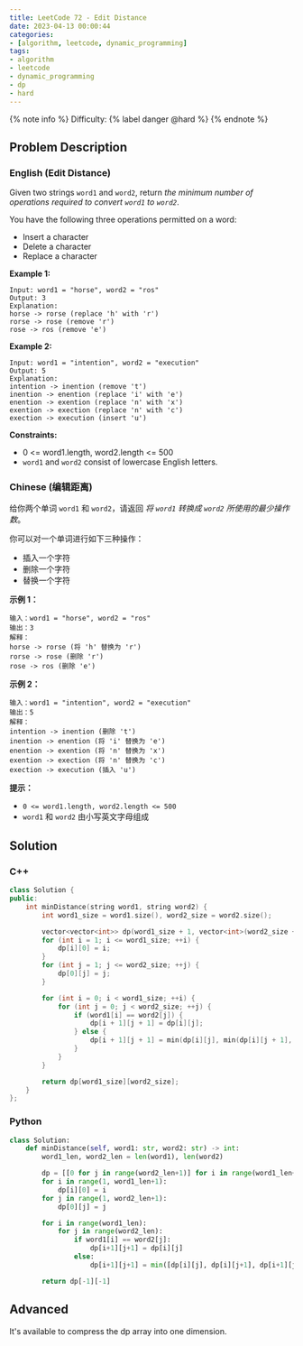 ```yaml
---
title: LeetCode 72 - Edit Distance
date: 2023-04-13 00:00:44
categories:
- [algorithm, leetcode, dynamic_programming]
tags:
- algorithm
- leetcode
- dynamic_programming
- dp
- hard
---
```


{% note info %}
Difficulty: {% label danger @hard %}
{% endnote %}

## Problem Description

### English (Edit Distance)

Given two strings `word1` and `word2`, return *the minimum number of operations required to convert `word1` to `word2`*.

You have the following three operations permitted on a word:

- Insert a character
- Delete a character
- Replace a character

**Example 1:**

```log
Input: word1 = "horse", word2 = "ros"
Output: 3
Explanation:
horse -> rorse (replace 'h' with 'r')
rorse -> rose (remove 'r')
rose -> ros (remove 'e')
```

**Example 2:**

```log
Input: word1 = "intention", word2 = "execution"
Output: 5
Explanation:
intention -> inention (remove 't')
inention -> enention (replace 'i' with 'e')
enention -> exention (replace 'n' with 'x')
exention -> exection (replace 'n' with 'c')
exection -> execution (insert 'u')
```

**Constraints:**

- 0 <= word1.length, word2.length <= 500
- `word1` and `word2` consist of lowercase English letters.

### Chinese (编辑距离)

给你两个单词 `word1` 和 `word2`，请返回 *将 `word1` 转换成 `word2` 所使用的最少操作数*。

你可以对一个单词进行如下三种操作：

- 插入一个字符
- 删除一个字符
- 替换一个字符

**示例 1：**

```log
输入：word1 = "horse", word2 = "ros"
输出：3
解释：
horse -> rorse (将 'h' 替换为 'r')
rorse -> rose (删除 'r')
rose -> ros (删除 'e')
```

**示例 2：**

```log
输入：word1 = "intention", word2 = "execution"
输出：5
解释：
intention -> inention (删除 't')
inention -> enention (将 'i' 替换为 'e')
enention -> exention (将 'n' 替换为 'x')
exention -> exection (将 'n' 替换为 'c')
exection -> execution (插入 'u')
```

**提示：**

- `0 <= word1.length, word2.length <= 500`
- `word1` 和 `word2` 由小写英文字母组成

## Solution

### C++

```C++
class Solution {
public:
    int minDistance(string word1, string word2) {
        int word1_size = word1.size(), word2_size = word2.size();

        vector<vector<int>> dp(word1_size + 1, vector<int>(word2_size + 1));
        for (int i = 1; i <= word1_size; ++i) {
            dp[i][0] = i;
        }
        for (int j = 1; j <= word2_size; ++j) {
            dp[0][j] = j;
        }

        for (int i = 0; i < word1_size; ++i) {
            for (int j = 0; j < word2_size; ++j) {
                if (word1[i] == word2[j]) {
                    dp[i + 1][j + 1] = dp[i][j];
                } else {
                    dp[i + 1][j + 1] = min(dp[i][j], min(dp[i][j + 1], dp[i + 1][j])) + 1;
                }
            }
        }

        return dp[word1_size][word2_size];
    }
};
```

### Python

```Python
class Solution:
    def minDistance(self, word1: str, word2: str) -> int:
        word1_len, word2_len = len(word1), len(word2)

        dp = [[0 for j in range(word2_len+1)] for i in range(word1_len+1)]
        for i in range(1, word1_len+1):
            dp[i][0] = i
        for j in range(1, word2_len+1):
            dp[0][j] = j

        for i in range(word1_len):
            for j in range(word2_len):
                if word1[i] == word2[j]:
                    dp[i+1][j+1] = dp[i][j]
                else:
                    dp[i+1][j+1] = min([dp[i][j], dp[i][j+1], dp[i+1][j]]) + 1

        return dp[-1][-1]
```

## Advanced

It's available to compress the dp array into one dimension.
